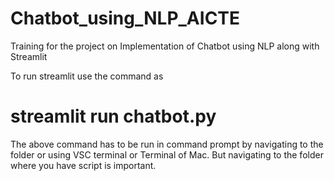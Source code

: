 # Chatbot_using_NLP_AICTE
Training for the project on Implementation of Chatbot using NLP along with Streamlit

To run streamlit use the command as
# streamlit run chatbot.py
The above command has to be run in command prompt by navigating to the folder or using VSC terminal or Terminal of Mac. But navigating to the folder where you have script is important.
